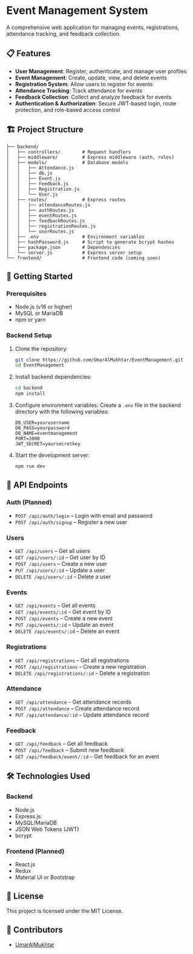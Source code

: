 # Event Management System

A comprehensive web application for managing events, registrations, attendance tracking, and feedback collection.

## 📋 Features

- **User Management**: Register, authenticate, and manage user profiles
- **Event Management**: Create, update, view, and delete events
- **Registration System**: Allow users to register for events
- **Attendance Tracking**: Track attendance for events
- **Feedback Collection**: Collect and analyze feedback for events
- **Authentication & Authorization**: Secure JWT-based login, route protection, and role-based access control

## 🏗️ Project Structure

```.
├── backend/
│   ├── controllers/        # Request handlers
│   ├── middleware/         # Express middleware (auth, roles)
│   ├── models/             # Database models
│   │   ├── Attendance.js
│   │   ├── db.js
│   │   ├── Event.js
│   │   ├── Feedback.js
│   │   ├── Registration.js
│   │   └── User.js
│   ├── routes/             # Express routes
│   │   ├── attendanceRoutes.js
│   │   ├── authRoutes.js
│   │   ├── eventRoutes.js
│   │   ├── feedbackRoutes.js
│   │   ├── registrationRoutes.js
│   │   └── userRoutes.js
│   ├── .env                # Environment variables
│   ├── hashPassword.js     # Script to generate bcrypt hashes
│   ├── package.json        # Dependencies
│   └── server.js           # Express server setup
└── frontend/               # Frontend code (coming soon)
```

## 🚀 Getting Started

### Prerequisites

- Node.js (v16 or higher)
- MySQL or MariaDB
- npm or yarn

### Backend Setup

1. Clone the repository:

   ```bash
   git clone https://github.com/UmarAlMukhtar/EventManagement.git
   cd EventManagement
   ```

2. Install backend dependencies:

   ```bash
   cd backend
   npm install
   ```

3. Configure environment variables:
   Create a `.env` file in the backend directory with the following variables:

   ```DB_HOST=localhost
   DB_USER=yourusername
   DB_PASS=yourpassword
   DB_NAME=eventmanagement
   PORT=3000
   JWT_SECRET=yoursecretkey
   ```

4. Start the development server:

   ```bash
   npm run dev
   ```

## 📡 API Endpoints

### Auth (Planned)

- `POST /api/auth/login` – Login with email and password
- `POST /api/auth/signup` – Register a new user

### Users

- `GET /api/users` – Get all users
- `GET /api/users/:id` – Get user by ID
- `POST /api/users` – Create a new user
- `PUT /api/users/:id` – Update a user
- `DELETE /api/users/:id` – Delete a user

### Events

- `GET /api/events` – Get all events
- `GET /api/events/:id` – Get event by ID
- `POST /api/events` – Create a new event
- `PUT /api/events/:id` – Update an event
- `DELETE /api/events/:id` – Delete an event

### Registrations

- `GET /api/registrations` – Get all registrations
- `POST /api/registrations` – Create a new registration
- `DELETE /api/registrations/:id` – Delete a registration

### Attendance

- `GET /api/attendance` – Get attendance records
- `POST /api/attendance` – Create attendance record
- `PUT /api/attendance/:id` – Update attendance record

### Feedback

- `GET /api/feedback` – Get all feedback
- `POST /api/feedback` – Submit new feedback
- `GET /api/feedback/event/:id` – Get feedback for an event

## 🛠️ Technologies Used

### Backend

- Node.js
- Express.js
- MySQL/MariaDB
- JSON Web Tokens (JWT)
- bcrypt

### Frontend (Planned)

- React.js
- Redux
- Material UI or Bootstrap

## 📝 License

This project is licensed under the MIT License.

## 👥 Contributors

- [UmarAlMukhtar](https://github.com/UmarAlMukhtar)
